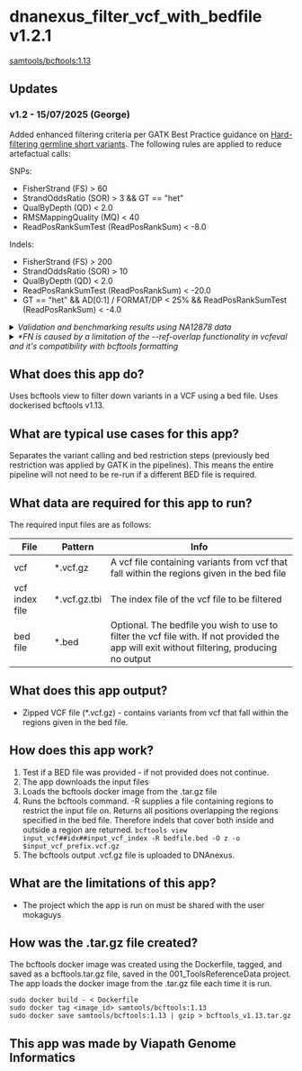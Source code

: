 # dnanexus_filter_vcf_with_bedfile v1.2.1

[samtools/bcftools:1.13](https://github.com/samtools/bcftools/releases/tag/1.13)

## Updates

### v1.2 - 15/07/2025 (George)

Added enhanced filtering criteria per GATK Best Practice guidance on [Hard-filtering germline short variants](https://gatk.broadinstitute.org/hc/en-us/articles/360035890471-Hard-filtering-germline-short-variants). The following rules are applied to reduce artefactual calls:

SNPs:

- FisherStrand (FS) > 60
- StrandOddsRatio (SOR) > 3 && GT == "het"
- QualByDepth (QD) < 2.0
- RMSMappingQuality (MQ) < 40
- ReadPosRankSumTest (ReadPosRankSum) < -8.0

Indels:

- FisherStrand (FS) > 200
- StrandOddsRatio (SOR) > 10
- QualByDepth (QD) < 2.0
- ReadPosRankSumTest (ReadPosRankSum) < -20.0
- GT == "het" && AD[0:1] / FORMAT/DP < 25% && ReadPosRankSumTest (ReadPosRankSum) < -4.0

<details>
<summary><em>Validation and benchmarking results using NA12878 data</em></summary>

SNPs:

| Sample | Recall | Precision | F-Score | TP | FN | FP |
| --- | --- | --- | --- | --- | --- | --- |
| NGS688 (Novaseq) | 100.00% | 99.82% | 0.999 | 1640 | 0 | 3 |
| FILTERED NGS688 (Novaseq) | 100.00% | **100.00%** | **1.000** | 1640 | **0** | **0** |
| --- | --- | --- | --- | --- | --- | --- |
| NGS700 (AVITI) | 99.94% | 98.97% | 0.995 | 1639 | 1 | 17 |
| FILTERED NGS700 (AVITI) | 99.94% | **100.00%** | **1.000** | 1639 | 1 | **0** |
| --- | --- | --- | --- | --- | --- | --- |
| NGS702 (AVITI) | 99.94% | 98.85% | 0.994 | 1639 | 1 | 19 |
| FILTERED NGS702 (AVITI) | 99.94% | **99.94%** | **0.999** | 1639 | 1 | **1** |
| --- | --- | --- | --- | --- | --- | --- |
| NGS704 (AVITI) | 100.00% | 98.74% | 0.994 | 1640 | 0 | 21 |
| FILTERED NGS704 (AVITI) | 99.94% | **99.94%** | **0.999** | 1639 | 1* | **1** |

Indels:

| Sample | Recall | Precision | F-Score | TP | FN | FP |
| --- | --- | --- | --- | --- | --- | --- |
| NGS688 (Novaseq) | 91.74% | 66.86% | 0.773 | 111 | 10 | 57 |
| FILTERED NGS688 (Novaseq) | 91.74% | **87.79%** | **0.897** | 111 | 10 | **16** |
| --- | --- | --- | --- | --- | --- | --- |
| NGS700 (AVITI) | 93.39% | 66.29% | 0.775 | 113 | 8 | 59 |
| FILTERED NGS700 (AVITI) | 93.39% | **89.23%** | **0.913** | 113 | 8 | **14** |
| --- | --- | --- | --- | --- | --- | --- |
| NGS702 (AVITI) | 91.74% | 65.52% | 0.764 | 111 | 10 | 60 |
| FILTERED NGS702 (AVITI) | 91.74% | **85.71%** | **0.886** | 111 | 10 | **19** |
| --- | --- | --- | --- | --- | --- | --- |
| NGS704 (AVITI) | 91.74% | 66.86% | 0.773 | 111 | 10 | 57 |
| FILTERED NGS704 (AVITI) | 91.74% | **86.26%** | **0.889** | 111 | 10 | **18** |

</details>


<details>
<summary><em>*FN is caused by a limitation of the --ref-overlap functionality in vcfeval and it's compatibility with bcftools formatting</em></summary>



- NGS704 variant:

```2	152474001	rs4303716	A	G,AG	8002.73	.	AC=1,1;AF=0.5,0.5;AN=2;BaseQRankSum=0.882;ClippingRankSum=0.000;DB;DP=413;ExcessHet=3.0103;FS=2.611;MLEAC=1,1;MLEAF=0.5,0.5;MQ=60.00;MQRankSum=0.000;QD=24.03;ReadPosRankSum=1.560;SOR=0.591	GT:AD:DP:GQ:PL	1/2:31,239,63:333:99:8040,350,334,4160,0,4988```

- After filtration:

```2	152474001	rs4303716	A	G,AG	8002.73	.	AC=1,1;AF=0.5,0.5;AN=2;BaseQRankSum=0.882;ClippingRankSum=0;DB;DP=413;ExcessHet=3.0103;FS=2.611;MLEAC=1,1;MLEAF=0.5,0.5;MQ=60;MQRankSum=0;QD=24.03;ReadPosRankSum=1.56;SOR=0.591	GT:AD:DP:GQ:PL	1/2:31,239,63:333:99:8040,350,334,4160,0,4988```

The key difference is that bcftools has removed redundant decimal points from applicable values (i.e., MQ in the above example)

- Benchmarking call for unfiltered variant:

```2	152474001	.	A	G	.	.	BS=152473987;Regions=CONF,TS_contained	GT:BD:BK:QQ:BI:BVT:BLT	1|1:TP:gm:8002.73:ti:SNP:homalt	0/1:TP:gm:8002.73:ti:SNP:het```

- Benchmarking call for filtered variant:

```2	152474001	.	A	G	.	.	BS=152474001;Regions=CONF,TS_contained	GT:BD:BK:QQ:BI:BVT:BLT	1|1:FN:am:.:ti:SNP:homalt	0/1:FP:am:8002.73:ti:SNP:het```

Note that the BS (Benchmark Set) position used to validate the TP call (BS=152473987) is not concordant with the input VCF position (152474001). With the --ref-overlap parameter set, VCFeval has the leniency to permit overlapping variants to be matched if they agree on what the DNA sequence should be in the overlapping region. However, the formatting difference in the input VCF is preventing the tool from recognising that these are actually the same variant call.

**TLDR; The "FN" in the input VCF is still present and being called identically to the original unfiltered VCF being benchmarked against.**
</details>

## What does this app do?

Uses bcftools view to filter down variants in a VCF using a bed file. Uses dockerised bcftools v1.13.

## What are typical use cases for this app?

Separates the variant calling and bed restriction steps (previously bed restriction was applied by GATK
in the pipelines). This means the entire pipeline will not need to be re-run if a different BED file
is required.

## What data are required for this app to run?

The required input files are as follows:

| File | Pattern | Info |
|---------|---------|---------|
| vcf | *.vcf.gz | A vcf file containing variants from vcf that fall within the regions given in the bed file |
| vcf index file | *.vcf.gz.tbi | The index file of the vcf file to be filtered |
| bed file | *.bed | Optional. The bedfile you wish to use to filter the vcf file with. If not provided the app will exit without filtering, producing no output |

## What does this app output?

* Zipped VCF file (*.vcf.gz) - contains variants from vcf that fall within the regions given in the bed file.

## How does this app work?

1. Test if a BED file was provided - if not provided does not continue.
2. The app downloads the input files
3. Loads the bcftools docker image from the .tar.gz file
4. Runs the bcftools command. -R supplies a file containing regions to restrict the input file on. Returns all
positions overlapping the regions specified in the bed file. Therefore indels that cover both inside and outside a
region are returned.
`bcftools view input_vcf##idx##input_vcf_index -R bedfile.bed -O z -o $input_vcf_prefix.vcf.gz`
5. The bcftools output .vcf.gz file is uploaded to DNAnexus.

## What are the limitations of this app?

* The project which the app is run on must be shared with the user mokaguys

## How was the .tar.gz file created?

The bcftools docker image was created using the Dockerfile, tagged, and saved as a bcftools.tar.gz file, saved in
the 001_ToolsReferenceData project. The app loads the docker image from the .tar.gz file each time it is run.

```
sudo docker build - < Dockerfile 
sudo docker tag <image_id> samtools/bcftools:1.13
sudo docker save samtools/bcftools:1.13 | gzip > bcftools_v1.13.tar.gz
```

## This app was made by Viapath Genome Informatics
